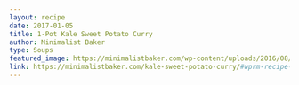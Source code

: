 ```yaml
---
layout: recipe
date: 2017-01-05
title: 1-Pot Kale Sweet Potato Curry
author: Minimalist Baker
type: Soups
featured_image: https://minimalistbaker.com/wp-content/uploads/2016/08/Sweet-Potato-Kale-Curry-SQUARE-340x340.jpg
link: https://minimalistbaker.com/kale-sweet-potato-curry/#wprm-recipe-container-35191
---
```

